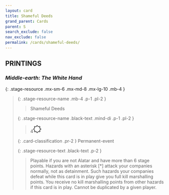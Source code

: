 ```yaml
---
layout: card
title: Shameful Deeds
grand_parent: Cards
parent: S
search_exclude: false
nav_exclude: false
permalink: /cards/shameful-deeds/
---
```


## PRINTINGS


### _Middle-earth: The White Hand_

{: .stage-resource .mx-sm-6 .mx-md-8 .mx-lg-10 .mb-4 }
> {: .stage-resource-name .mb-4 .p-1 .pl-2 }
> > <div class="card-mp"></div>
> > <div class="card-name">Shameful Deeds</div>
>
> {: .stage-resource-name .black-text .mind-di .p-1 .pl-2 }
> > 4![](/assets/images/stage-point.svg)
>
> {: .card-classification .pr-2 }
> Permanent-event
>
> {: .stage-resource-text .black-text .p-2 }
> > Playable if you are not Alatar and have more than 6 stage points. Hazards with an asterisk [*] attack your companies normally, not as detainment. Such hazards your companies defeat while this card is in play give you full kill marshalling points. You receive no kill marshalling points from other hazards if this card is in play. Cannot be duplicated by a given player. 
> 
